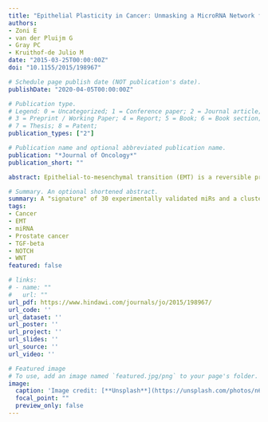 ```yaml
---
title: "Epithelial Plasticity in Cancer: Unmasking a MicroRNA Network for TGF-β-, Notch-, and Wnt-Mediated EMT"
authors:
- Zoni E
- van der Pluijm G
- Gray PC
- Kruithof-de Julio M
date: "2015-03-25T00:00:00Z"
doi: "10.1155/2015/198967"

# Schedule page publish date (NOT publication's date).
publishDate: "2020-04-05T00:00:00Z"

# Publication type.
# Legend: 0 = Uncategorized; 1 = Conference paper; 2 = Journal article;
# 3 = Preprint / Working Paper; 4 = Report; 5 = Book; 6 = Book section;
# 7 = Thesis; 8 = Patent;
publication_types: ["2"]

# Publication name and optional abbreviated publication name.
publication: "*Journal of Oncology*"
publication_short: ""

abstract: Epithelial-to-mesenchymal transition (EMT) is a reversible process by which cancer cells can switch from a sessile epithelial phenotype to an invasive mesenchymal state. EMT enables tumor cells to become invasive, intravasate, survive in the circulation, extravasate, and colonize distant sites. Paracrine heterotypic stroma-derived signals as well as paracrine homotypic or autocrine signals can mediate oncogenic EMT and contribute to the acquisition of stem/progenitor cell properties, expansion of cancer stem cells, development of therapy resistance, and often lethal metastatic disease. EMT is regulated by a variety of stimuli that trigger specific intracellular signalling pathways. Altered microRNA (miR) expression and perturbed signalling pathways have been associated with epithelial plasticity, including oncogenic EMT. In this review we analyse and describe the interaction between experimentally validated miRs and their target genes in TGF-β, Notch, and Wnt signalling pathways. Interestingly, in this process, we identified a "signature" of 30 experimentally validated miRs and a cluster of validated target genes that seem to mediate the cross talk between TGF-β, Notch, and Wnt signalling networks during EMT and reinforce their connection to the regulation of epithelial plasticity in health and disease.

# Summary. An optional shortened abstract.
summary: A "signature" of 30 experimentally validated miRs and a cluster of validated target genes that seem to mediate the cross talk between TGF-β, Notch, and Wnt signalling networks during EMT and reinforce their connection to the regulation of epithelial plasticity in health and disease.
tags:
- Cancer
- EMT
- miRNA
- Prostate cancer
- TGF-beta
- NOTCH
- WNT
featured: false

# links:
# - name: ""
#   url: ""
url_pdf: https://www.hindawi.com/journals/jo/2015/198967/
url_code: ''
url_dataset: ''
url_poster: ''
url_project: ''
url_slides: ''
url_source: ''
url_video: ''

# Featured image
# To use, add an image named `featured.jpg/png` to your page's folder. 
image:
  caption: 'Image credit: [**Unsplash**](https://unsplash.com/photos/n6B49lTx7NM)'
  focal_point: ""
  preview_only: false
---
```


